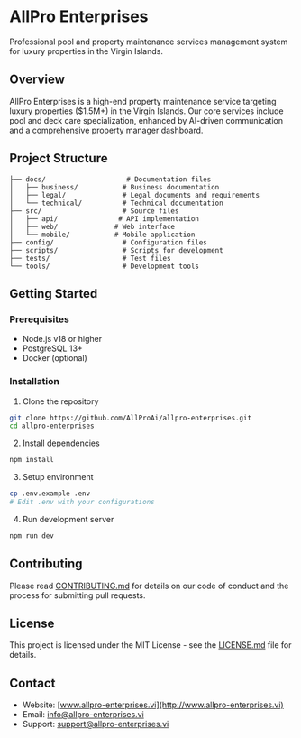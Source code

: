 # AllPro Enterprises

Professional pool and property maintenance services management system for luxury properties in the Virgin Islands.

## Overview

AllPro Enterprises is a high-end property maintenance service targeting luxury properties ($1.5M+) in the Virgin Islands. Our core services include pool and deck care specialization, enhanced by AI-driven communication and a comprehensive property manager dashboard.

## Project Structure

```
├── docs/                    # Documentation files
│   ├── business/           # Business documentation
│   ├── legal/              # Legal documents and requirements
│   └── technical/          # Technical documentation
├── src/                    # Source files
│   ├── api/               # API implementation
│   ├── web/              # Web interface
│   └── mobile/           # Mobile application
├── config/                 # Configuration files
├── scripts/                # Scripts for development
├── tests/                  # Test files
└── tools/                  # Development tools
```

## Getting Started

### Prerequisites

- Node.js v18 or higher
- PostgreSQL 13+
- Docker (optional)

### Installation

1. Clone the repository
```bash
git clone https://github.com/AllProAi/allpro-enterprises.git
cd allpro-enterprises
```

2. Install dependencies
```bash
npm install
```

3. Setup environment
```bash
cp .env.example .env
# Edit .env with your configurations
```

4. Run development server
```bash
npm run dev
```

## Contributing

Please read [CONTRIBUTING.md](CONTRIBUTING.md) for details on our code of conduct and the process for submitting pull requests.

## License

This project is licensed under the MIT License - see the [LICENSE.md](LICENSE.md) file for details.

## Contact

- Website: [www.allpro-enterprises.vi](http://www.allpro-enterprises.vi)
- Email: info@allpro-enterprises.vi
- Support: support@allpro-enterprises.vi